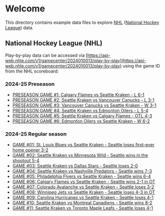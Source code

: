 # Welcome

This directory contains example data files to explore [NHL](https://www.nhl.com) ([National Hockey League](https://www.nhl.com)) data.

## National Hockey League (NHL)

Play-by-play data can be accessed via [https://api-web.nhle.com/v1/gamecenter/2024010013/play-by-play](https://api-web.nhle.com/v1/gamecenter/2024010013/play-by-play) using the game ID from the NHL scoreboard:

### 2024-25 Preseason

- [PRESEASON GAME #1: Calgary Flames vs Seattle Kraken - L 6-1](./2024-25/preseason/20240922-CGY-vs-SEA-2024010013.json)
- [PRESEASON GAME #2: Seattle Kraken vs Vancouver Canucks - L 3-1](./2024-25/preseason/20240924-SEA-vs-VAN-2024010027.json)
- [PRESEASON GAME #3: Vancouver Canucks vs Seattle Kraken - W 3-1](./2024-25/preseason/20240927-VAN-vs-SEA-2024010049.json)
- [PRESEASON GAME #4: Seattle Kraken vs Edmonton Oilers - L 5-4](./2024-25/preseason/20240928-SEA-vs-EDM-2024010058.json)
- [PRESEASON GAME #5: Seattle Kraken vs Calgary Flames - OTL 4-3](./2024-25/preseason/20240930-SEA-vs-CGY-2024010068.json)
- [PRESEASON GAME #6: Edmonton Oilers vs Seattle Kraken - W 6-2](./2024-25/preseason/20241002-EDM-vs-SEA-2024010082.json)

### 2024-25 Regular season

- [GAME #01: St. Louis Blues vs Seattle Kraken - Seattle loses first-ever home opener 3-2](./2024-25/regular-season/20241008-STL-vs-SEA-2024020003.json)
- [GAME #02: Seattle Kraken vs Minnesota Wild - Seattle wins in the shootout 5-4](./2024-25/regular-season/20241012-SEA-vs-MIN-2024020033.json)
- [GAME #03: Seattle Kraken vs Dallas Stars - Seattle loses 2-0](./2024-25/regular-season/20241013-SEA-vs-DAL-2024020039.json)
- [GAME #04: Seattle Kraken vs Nashville Predators - Seattle wins 7-3](./2024-25/regular-season/20241015-SEA-vs-NSH-2024020053.json)
- [GAME #05: Philadelphia Flyers vs Seattle Kraken - Seattle wins 6-4](./2024-25/regular-season/20241018-PHI-vs-SEA-2024020071.json)
- [GAME #06: Calgary Flames vs Seattle Kraken - Seattle wins 2-1 in OT](./2024-25/regular-season/20241019-CGY-vs-SEA-2024020087.json)
- [GAME #07: Colorado Avalanche vs Seattle Kraken - Seattle loses 3-2](./2024-25/regular-season/20241022-COL-vs-SEA-2024020106.json)
- [GAME #08: Winnipeg Jets vs Seattle Kraken - Seattle loses 4-3 in OT](./2024-25/regular-season/20241024-WPG-vs-SEA-2024020116.json)
- [GAME #09: Carolina Hurricanes vs Seattle Kraken - Seattle loses 4-1](./2024-25/regular-season/20241026-CAR-vs-SEA-2024020135.json)
- [GAME #10: Seattle Kraken vs Montreal Canadiens - Seattle wins 8-2](./2024-25/regular-season/20241029-SEA-vs-MTL-2024020149.json)
- [GAME #11: Seattle Kraken vs Toronto Maple Leafs - Seattle loses 4-1](./2024-25/regular-season/20241031-SEA-vs-TOR-2024020161.json)
